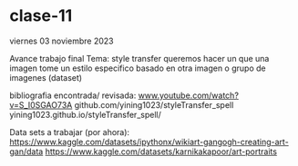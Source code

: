 # clase-11

viernes 03 noviembre 2023

Avance trabajo final
Tema: style transfer
queremos hacer un que una imagen tome un estilo especifico basado en otra imagen o grupo de imagenes (dataset)

bibliografia encontrada/ revisada:
www.youtube.com/watch?v=S_I0SGAO73A
github.com/yining1023/styleTransfer_spell
yining1023.github.io/styleTransfer_spell/

Data sets a trabajar (por ahora):
https://www.kaggle.com/datasets/ipythonx/wikiart-gangogh-creating-art-gan/data
https://www.kaggle.com/datasets/karnikakapoor/art-portraits
